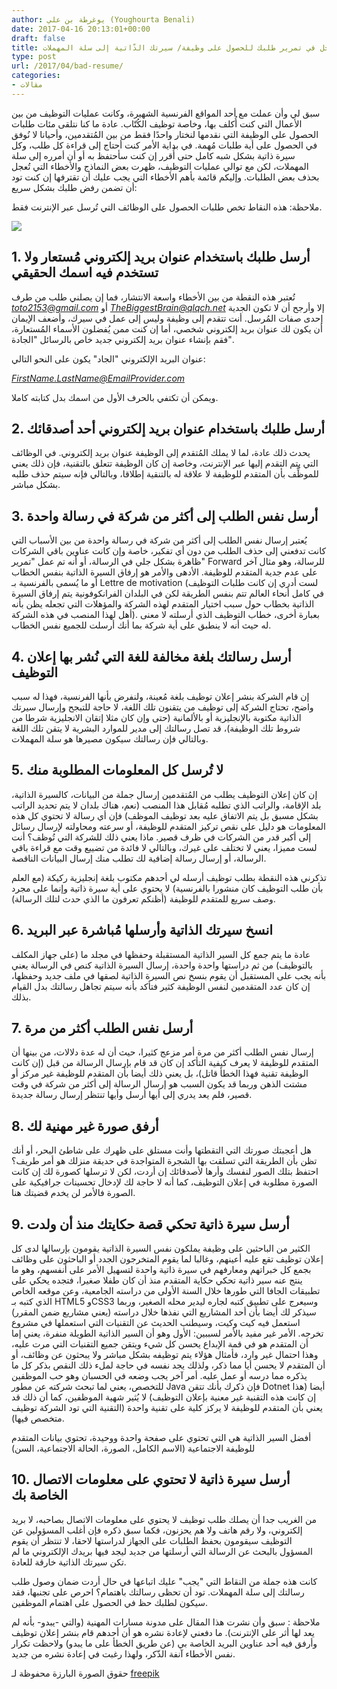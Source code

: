 ```yaml
---
author: يوغرطة بن علي (Youghourta Benali)
date: 2017-04-16 20:13:01+00:00
draft: false
title: أسباب تُعجل في تمرير طلبك للحصول على وظيفة/ سيرتك الذّاتية إلى سلة المهملات
type: post
url: /2017/04/bad-resume/
categories:
- مقالات
---
```


سبق لي وأن عملت مع أحد المواقع الفرنسية الشهيرة، وكانت عمليات التوظيف من بين الأعمال التي كنت أُكلف بها، وخاصة توظيف الكُتّاب. عادة ما كنا نتلقى مئات طلبات الحصول على الوظيفة التي نقدمها لنختار واحدًا فقط من بين المُتقدمين، وأحيانا لا نُوفق في الحصول على أية طلبات مُهمة. في بداية الأمر كنت أحتاج إلى قراءة كل طلب، وكل سيرة ذاتية بشكل شبه كامل حتى أُقرر إن كنت سأحتفظ به أو أن أمرره إلى سلة المهملات، لكن مع توالي عمليات التوظيف، ظهرت بعض النماذج والأخطاء التي تُعجل بحذف بعض الطلبات. وإليكم قائمة بأهم الأخطاء التي يجب عليك أن تقترفها إن كنت تود أن تضمن رفض طلبك بشكل سريع:

ملاحظة: هذه النقاط تخص طلبات الحصول على الوظائف التي تُرسل عبر الإنترنت فقط.

[![](https://www.it-scoop.com/wp-content/uploads/2017/04/delete-resume.png)
](https://www.it-scoop.com/2017/04/bad-resume/delete-resume/)




## 1. أرسل طلبك باستخدام عنوان بريد إلكتروني مُستعار ولا تستخدم فيه اسمك الحقيقي


تُعتبر هذه النقطة من بين الأخطاء واسعة الانتشار، فما إن يصلني طلب من طرف _[toto2153@gmail.com](mailto:toto2153@gmail.com)_ أو _[TheBiggestBrain@qlqch.net](mailto:TheBiggestBrain@qlqch.net)_ إلا وأرجح أن لا تكون الجدية إحدى صفات المُرسل. أنت تتقدم إلى وظيفة وليس إلى عمل في سيرك، وأضعف الإيمان أن يكون لك عنوان بريد إلكتروني شخصي، أما إن كنت ممن يُفضلون الأسماء المُستعارة، فقم بإنشاء عنوان بريد إلكتروني جديد خاص بالرسائل "الجادة".

عنوان البريد الإلكتروني "الجاد" يكون على النحو التالي:

_[FirstName.LastName@EmailProvider.com](mailto:FirstName.LastName@EmailProvider.com)_

ويمكن أن تكتفي بالحرف الأول من اسمك بدل كتابته كاملا.




## 2. أرسل طلبك باستخدام عنوان بريد إلكتروني أحد أصدقائك


يحدث ذلك عادة، لما لا يملك المُتقدم إلى الوظيفة عنوان بريد إلكتروني. في الوظائف التي يتم التقدم إليها عبر الإنترنت، وخاصة إن كان الوظيفة تتعلق بالتقنية، فإن ذلك يعني للموظِّف بأن المتقدم للوظيفة لا علاقة له بالتنقية إطلاقا، وبالتالي فإنه سيتم حذف طلبه بشكل مباشر.




## 3. أرسل نفس الطلب إلى أكثر من شركة في رسالة واحدة


يُعتبر إرسال نفس الطلب إلى أكثر من شركة في رسالة واحدة من بين الأسباب التي كانت تدفعني إلى حذف الطلب من دون أي تفكير، خاصة وإن كانت عناوين باقي الشركات ظاهرة بشكل جلي في الرسالة، أو أنه تم عمل "تمرير" Forward للرسالة، وهو مثال آخر على عدم جدية المتقدم للوظيفة. الأدهى والأمر هو إرفاق السيرة الذاتية بنفس الخطاب أو ما يُسمى بالفرنسية بـ Lettre de motivation (لست أدري إن كانت طلبات التوظيف في كامل أنحاء العالم تتم بنفس الطريقة لكن في البلدان الفرانكوفونية يتم إرفاق السيرة الذاتية بخطاب حول سبب اختيار المتقدم لهذه الشركة والمؤهلات التي تجعله يظن بأنه أهل لهذا المنصب في هذه الشركة). بعبارة أخرى، خطاب التوظيف الذي أرسلته لا معنى له حيث أنه لا ينطبق على أية شركة بما أنك أرسلت للجميع نفس الخطاب.




## 4. أرسل رسالتك بلغة مخالفة للغة التي نُشر بها إعلان التوظيف


إن قام الشركة بنشر إعلان توظيف بلغة مُعينة، ولنفرض بأنها الفرنسية، فهذا له سبب واضح، تحتاج الشركة إلى توظيف من يتقنون تلك اللغة، لا حاجة للتبجح وإرسال سيرتك الذاتية مكتوبة بالإنجليزية أو بالألمانية (حتى وإن كان مثلا إتقان الانجليزية شرطا من شروط تلك الوظيفة)، قد تصل رسالتك إلى مدير للموارد البشرية لا يتقن تلك اللغة وبالتالي فإن رسالتك سيكون مصيرها هو سلة المهملات.




## 5. لا تُرسل كل المعلومات المطلوبة منك


إن كان إعلان التوظيف يطلب من المُتقدمين إرسال جملة من البيانات، كالسيرة الذاتية، بلد الإقامة، والراتب الذي تطلبه مُقابل هذا المنصب (نعم، هناك بلدان لا يتم تحديد الراتب بشكل مسبق بل يتم الاتفاق عليه بعد توظيف الموظف) فإن أي رسالة لا تحتوي كل هذه المعلومات هو دليل على نقص تركيز المتقدم للوظيفة، أو سرعته ومحاولته لإرسال رسائل إلى أكبر قدر من الشركات في ظرف قصير. ماذا يعني ذلك للشركة التي تُوظف؟ أنت لست مميزا، يعني لا تختلف على غيرك، وبالتالي لا فائدة من تضييع وقت مع قراءة باقي الرسالة، أو إرسال رسالة إضافية لك تطلب منك إرسال البيانات الناقصة.

تذكرني هذه النقطة بطلب توظيف أرسله لي أحدهم مكتوب بلغة إنجليزية ركيكة (مع العلم بأن طلب التوظيف كان منشورا بالفرنسية) لا يحتوي على أية سيرة ذاتية وإنما على مجرد وصف سريع للمتقدم للوظيفة (أظنكم تعرفون ما الذي حدث لتلك الرسالة).




## 6. انسخ سيرتك الذاتية وأرسلها مُباشرة عبر البريد


عادة ما يتم جمع كل السير الذاتية المستقبلة وحفظها في مجلد ما (على جهاز المكلف بالتوظيف) من ثم دراستها واحدة واحدة، إرسال السيرة الذاتية كنص في الرسالة يعني بأنه يجب على المستقبل أن يقوم بنسخ نص السيرة الذاتية لصقها في ملف جديد وحفظها، إن كان عدد المتقدمين لنفس الوظيفة كثير فتأكد بأنه سيتم تجاهل رسالتك بدل القيام بذلك.




## 7. أرسل نفس الطلب أكثر من مرة


إرسال نفس الطلب أكثر من مرة أمر مزعج كثيرا، حيث أن له عدة دلالات، من بينها أن المتقدم للوظيفة لا يعرف كيفية التأكد إن كان قد قام بإرسال الرسالة من قبل (إن كانت الوظيفة تقنية فهذا الخطأ قاتل)، بل يعني ذلك أيضا بأن المتقدم للوظيفة غير مركز أو مشتت الذهن وربما قد يكون السبب هو إرسال الرسالة إلى أكثر من شركة في وقت قصير، فلم يعد يدري إلى أيها أرسل وأيها تنتظر إرسال رسالة جديدة.




## 8. أرفق صورة غير مهنية لك


هل أعجبتك صورتك التي التقطتها وأنت مستلق على ظهرك على شاطئ البحر، أو أنك تظن بأن الطريقة التي تسلقت بها الشجرة المتواجدة في حديقة منزلك هو أمر طريف؟ احتفظ بتلك الصور لنفسك وأرها لأصدقائك إن أردت، لكن لا ترسلها كصورة لك إن كانت الصورة مطلوبة في إعلان التوظيف، كما أنه لا حاجة لك لإدخال تحسينات جرافيكية على الصورة فالأمر لن يخدم قضيتك هنا.




## 9. أرسل سيرة ذاتية تحكي قصة حكايتك منذ أن ولدت


الكثير من الباحثين على وظيفة يملكون نفس السيرة الذاتية يقومون بإرسالها لدى كل إعلان توظيف تقع عليه أعينهم، وغالبا لما يقوم المتخرجون الجدد أو الباحثون على وظائف بجمع كل خبراتهم ومعارفهم في سيرة ذاتية واحدة لتسهيل الأمر على أنفسهم، وهو ما ينتج عنه سير ذاتية تحكي حكاية المتقدم منذ أن كان طفلا صغيرا، فتجده يحكي على تطبيقات الجافا التي طورها خلال السنة الأولى من دراسته الجامعية، وعن موقعه الخاص الذي كتبه بـ HTML5 وCSS3 وسيعرج على تطبيق كتبه لجاره ليدير محله الصغير، وربما سيذكر لك أيضا بأن أحد المشاريع التي نفذها خلال دراسته (يعني مشاريع ضمن المقرر) استعمل فيه كيت وكيت، وسيطنب الحديث عن التقنيات التي استعملها في مشروع تخرجه. الأمر غير مفيد بالأمر لسببين: الأول وهو أن السير الذاتية الطويلة منفرة، يعني إما أن المتقدم هو في قمة الإبداع يحسن كل شيء ويتقن جميع التقنيات التي مرت عليه، وهذا احتمال غير وارد، فأمثال هؤلاء يتم توظيفه بشكل مباشر ولا يبحثون عن وظائف، أو أن المتقدم لا يحسن أيا مما ذكر، ولذلك يجد نفسه في حاجة لملء ذلك النقص بذكر كل ما يذكره مما درسه أو عمل عليه. أمر آخر يجب وضعه في الحسبان وهو حب الموظفين للتخصص، يعني لما تبحث شركته عن مطور Java فإن ذكرك بأنك تتقن Dotnet أيضا (هذا إن كانت هذه التقنية غير معنية بإعلان التوظيف) لا يُثير شهية الموظفين، كما أن ذلك قد يعني بأن المتقدم للوظيفة لا يركز كلية على تقنية واحدة (التقنية التي تود الشركة توظيف متخصص فيها).

أفضل السير الذاتية هي التي تحتوي على صفحة واحدة ووحيدة، تحتوي بيانات المتقدم للوظيفة الاجتماعية (الاسم الكامل، الصورة، الحالة الاجتماعية، السن)




## 10. أرسل سيرة ذاتية لا تحتوي على معلومات الاتصال الخاصة بك


من الغريب جدا أن يصلك طلب توظيف لا يحتوي على معلومات الاتصال بصاحبه، لا بريد إلكتروني، ولا رقم هاتف ولا هم يحزنون، فكما سبق ذكره فإن أغلب المسؤولين عن التوظيف سيقومون بحفظ الطلبات على الجهاز لدراستها لاحقا، لا تنتظر أن يقوم المسؤول بالبحث عن الرسالة التي أرسلتها من جديد ليجد فيها بريدك الإلكتروني ما لم تكن سيرتك الذاتية خارقة للعادة.

كانت هذه جملة من النقاط التي "يجب" عليك اتباعها في حال أردت ضمان وصول طلب رسالتك إلى سلة المهملات. تود أن تحظى رسالتك باهتمام؟ احرص على تجنبها، فقد سيكون لطلبك حظ في الحصول على اهتمام الموظفين.

ملاحظة : سبق وأن نشرت هذا المقال على مدونة مسارات المهنية (والتي -يبدو- بأنه لم يعد لها أثر على الإنترنت). ما دفعني لإعادة نشره هو أن أحدهم قام بنشر إعلان توظيف وأرفق فيه أحد عناوين البريد الخاصة بي (عن طريق الخطأ على ما يبدو) ولاحظت تكرار نفس الأخطاء آنفة الذّكر، ولهذا رغبت في إعادة نشره من جديد.

حقوق الصورة البارزة محفوظة لـ [freepik](http://www.freepik.com/free-vector/selected-resume_757855.htm)
